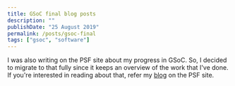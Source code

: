 ```yaml
---
title: GSoC final blog posts
description: ""
publishDate: "25 August 2019"
permalink: /posts/gsoc-final
tags: ["gsoc", "software"]
---
```


I was also writing on the PSF site about my progress in GSoC. So, I decided to migrate to that fully since it keeps an overview of the work that I've done. If you're interested in reading about that, refer my [blog](https://blogs.python-gsoc.org/en/navaneethsureshs-blog/) on the PSF site.
